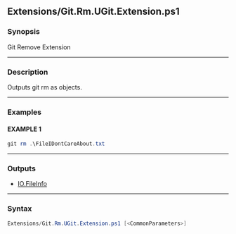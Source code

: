 
Extensions/Git.Rm.UGit.Extension.ps1
------------------------------------




### Synopsis
Git Remove Extension



---


### Description

Outputs git rm as objects.



---


### Examples
#### EXAMPLE 1
```PowerShell
git rm .\FileIDontCareAbout.txt
```



---


### Outputs
* [IO.FileInfo](https://learn.microsoft.com/en-us/dotnet/api/System.IO.FileInfo)






---


### Syntax
```PowerShell
Extensions/Git.Rm.UGit.Extension.ps1 [<CommonParameters>]
```



